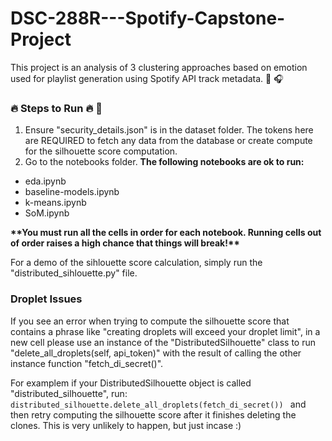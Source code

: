 # DSC-288R---Spotify-Capstone-Project

This project is an analysis of 3 clustering approaches based on emotion used for playlist generation using Spotify API track metadata. :musical_note: :headphones:

### :fire: Steps to Run :fire: :rocket:

1. Ensure "security_details.json" is in the dataset folder. The tokens here are REQUIRED to fetch any data from the database or create compute for the silhouette score computation.
2. Go to the notebooks folder. <b>The following notebooks are ok to run:</b>

- eda.ipynb
- baseline-models.ipynb
- k-means.ipynb
- SoM.ipynb

<b> \*\*You must run all the cells in order for each notebook. Running cells out of order raises a high chance that things will break!\*\*</b>

For a demo of the sihlouette score calculation, simply run the "distributed_sihlouette.py" file.

### Droplet Issues
If you see an error when trying to compute the silhouette score that contains a phrase like "creating droplets will exceed your droplet limit", in a new cell please use an instance of the "DistributedSilhouette" class to run "delete_all_droplets(self, api_token)" with the result of calling the other instance function "fetch_di_secret()".

For examplem if your DistributedSilhouette object is called "distributed_silhouette", run:
```distributed_silhouette.delete_all_droplets(fetch_di_secret()) ```
and then retry computing the silhouette score after it finishes deleting the clones. This is very unlikely to happen, but just incase :)
